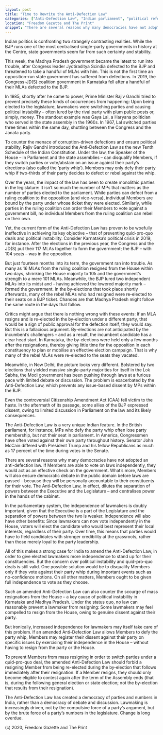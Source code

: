```yaml
---
layout: post
title: "Time to Rewrite the Anti-Defection Law"
categories: ["Anti-Defection Law", "Indian parliament", "political reform", "Indian democracy"]
location: "Freedom Gazette and The Print"
snippet: "There are several reasons why many democracies have not adopted an anti-defection law. If Members are able to vote on laws independently, they would act as an effective check on the government. What’s more, Members will also ensure democratic debate in the public domain before laws are passed – because they will be personally accountable to their constituents for their vote. (Published in Freedom Gazette and The Print)"
---
```


Indian politics is confronting two strangely contrasting realities. While the BJP runs one of the most centralised single-party governments in history at the Centre, state governments seem far from such certainty and stability.

This week, the Madhya Pradesh government became the latest to run into trouble, after Congress leader Jyotiraditya Scindia defected to the BJP and threatened to take a handful of MLAs with him. This is not the first time an opposition-run state government has suffered from defections. In 2019, the Congress-JD(S) coalition government in Karnataka fell after a handful of their MLAs defected to the BJP.

In 1985, shortly after he came to power, Prime Minister Rajiv Gandhi tried to prevent precisely these kinds of occurrences from happening: Upon being elected to the legislature, lawmakers were switching parties and causing political instability – often lured by the rival party with plum public posts or, simply, money. The standout example was Gaya Lal, a Haryana politician who served in the state assembly in the 1960s. In 1967, Lal switched parties three times within the same day, shuttling between the Congress and the Janata party.

To counter the menace of corruption-driven defections and ensure political stability, Rajiv Gandhi introduced the Anti-Defection Law as the new Tenth Schedule of the Indian Constitution. Under the law, the Speaker of the House – in Parliament and the state assemblies – can disqualify Members, if they switch parties or vote/abstain on an issue against their party’s directions (also called the ‘party whip’). Members may only defy their party whip if two-thirds of their party decides to defect or rebel against the whip.

Over the years, the impact of the law has been to create monolithic parties in the legislature: It isn’t so much the number of MPs that matters as the number of parties elected to the parliament. While parties can defect from a ruling coalition to the opposition (and vice-versa), individual Members are bound by the party under whose ticket they were elected. Similarly, while parties in the ruling coalition can order their Members to vote against a government bill, no individual Members from the ruling coalition can rebel on their own.

Yet, the current form of the Anti-Defection Law has proven to be woefully ineffective in achieving its key objective – that of preventing quid-pro-quo deals and political instability. Consider Karnataka’s political crisis in 2019, for instance. After the elections in the previous year, the Congress and the JD(S) put their 117 MLAs together to form the government; the BJP – with 104 seats – was in the opposition.

But just fourteen months into its term, the government ran into trouble. As many as 16 MLAs from the ruling coalition resigned from the House within two days, shrinking the House majority to 105 and the government’s strength to a mere 101 MLAs. Meanwhile, the BJP lured two independent MLAs into its midst and – having achieved the lowered majority mark – formed the government. In the by-elections that took place shortly afterwards, many of the rebel MLAs who had resigned were re-elected to their seats on a BJP ticket. Chances are that Madhya Pradesh might follow the same route in the days that follow.

Critics might argue that there is nothing wrong with these events: If an MLA resigns and is re-elected in the by-election under a different party, that would be a sign of public approval for the defection itself, they would say. But this is a fallacious argument. By-elections are not anticipated by the incumbent’s challengers – and as a result, the incumbent candidate has a clear head start. In Karnataka, the by-elections were held only a few months after the resignations, thereby giving little time for the opposition in each constituency to plan or mobilise an effective election campaign. That is why many of the rebel MLAs were re-elected to the seats they vacated.

Meanwhile, in New Delhi, the picture looks very different. Bolstered by two elections that yielded massive single-party majorities for itself in the Lok Sabha, the Modi government has been pushing through laws at a furious pace with limited debate or discussion. The problem is exacerbated by the Anti-Defection Law, which prevents any issue-based dissent by MPs within the BJP.

Even the controversial Citizenship Amendment Act (CAA) fell victim to the haste. In the aftermath of its passage, some allies of the BJP expressed dissent, owing to limited discussion in Parliament on the law and its likely consequences.

The Anti-Defection Law is a very unique Indian feature. In the British parliament, for instance, MPs who defy the party whip often lose party membership, but not their seat in parliament. In America, Congressmen have often voted against their own party throughout history. Senator John McCain differed with President Trump and his fellow Republicans as much as 17 percent of the time during votes in the Senate.

There are several reasons why many democracies have not adopted an anti-defection law. If Members are able to vote on laws independently, they would act as an effective check on the government. What’s more, Members will also ensure democratic debate in the public domain before laws are passed – because they will be personally accountable to their constituents for their vote. The Anti-Defection Law, in effect, dilutes the separation of powers between the Executive and the Legislature – and centralises power in the hands of the cabinet.

In the parliamentary system, the independence of lawmakers is doubly important, given that the Executive is a part of the Legislature and the separation of powers between the two is weaker. Independence will also have other benefits: Since lawmakers can now vote independently in the House, voters will elect the candidate who would best represent their local interests, regardless of their party. Over time, this means that parties would have to field candidates with stronger credibility at the grassroots, rather than those merely loyal to the party leadership.

All of this makes a strong case for India to amend the Anti-Defection Law, in order to give elected lawmakers more independence to stand up for their constituencies. But the concern over political instability and quid-pro-quo deals is still valid. One possible solution would be to disqualify Members only if they vote against their party whip during important events such as no-confidence motions. On all other matters, Members ought to be given full independence to vote as they choose.

Such an amended Anti-Defection Law can also counter the scourge of mass resignations from the House – a key cause of political instability in Karnataka and Madhya Pradesh. Under the status quo, no law can reasonably prevent a lawmaker from resigning: Some lawmakers may feel compelled to resign from the House, owing to genuine dissent against their party.

But ironically, increased independence for lawmakers may itself take care of this problem. If an amended Anti-Defection Law allows Members to defy the party whip, Members may register their dissent against their party on specific issues by exercising their independence in the House – without having to resign from the party or the House.

To prevent Members from mass resigning in order to switch parties under a quid-pro-quo deal, the amended Anti-Defection Law should forbid a resigning Member from being re-elected during the by-election that follows immediately after their resignation. If a Member resigns, they should only become eligible to contest again after the term of the Assembly ends (that is, during the following general election or state election; not the by-election that results from their resignation).

The Anti-Defection Law has created a democracy of parties and numbers in India, rather than a democracy of debate and discussion. Lawmaking is increasingly driven, not by the compulsive force of a party’s argument, but by the brute force of a party’s numbers in the legislature. Change is long overdue.

(c) 2020, Freedom Gazette and The Print
